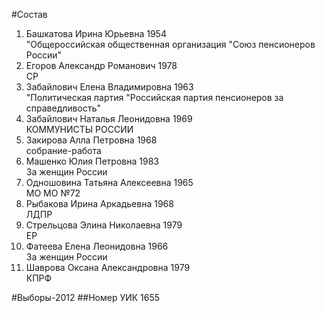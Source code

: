#Состав
1. Башкатова Ирина Юрьевна 1954   
    "Общероссийская общественная организация "Союз пенсионеров России"
2. Егоров Александр Романович 1978   
    СР
3. Забайлович Елена Владимировна 1963   
    "Политическая партия "Российская партия пенсионеров за справедливость"
4. Забайлович Наталья Леонидовна 1969   
    КОММУНИСТЫ РОССИИ
5. Закирова Алла Петровна 1968   
    собрание-работа
6. Машенко Юлия Петровна 1983   
    За женщин России
7. Одношовина Татьяна Алексеевна 1965   
    МО МО №72
8. Рыбакова Ирина Аркадьевна 1968   
    ЛДПР
9. Стрельцова Элина Николаевна 1979   
    ЕР
10. Фатеева Елена Леонидовна 1966   
    За женщин России
11. Шаврова Оксана Александровна 1979   
    КПРФ

#Выборы-2012
##Номер УИК
1655